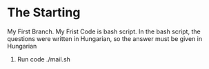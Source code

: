 # The Starting
My First Branch. 
My Frist Code is bash script.
In the bash script, the questions were written in Hungarian, so the answer must be given in Hungarian

1. Run code ./mail.sh
